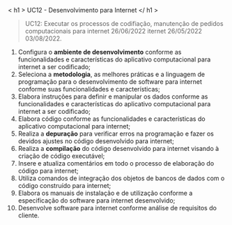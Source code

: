 < h1 > UC12 - Desenvolvimento para Internet </ h1 >
> UC12: Executar os processos de codifiação, manutenção de pedidos computacionais para internet 26/06/2022
iternet 26/05/2022 03/08/2022.

1. Configura o **ambiente de desenvolvimento** conforme as funcionalidades e características do aplicativo computacional para internet a ser codificado;
2. Seleciona a **metodologia**, as melhores práticas e a linguagem de programação para o desenvolvimento de software para internet conforme suas funcionalidades e características;
3. Elabora instruções para definir e manipular os dados conforme as funcionalidades e características do aplicativo computacional para internet a ser codificado;
4. Elabora código conforme as funcionalidades e características do aplicativo computacional para internet;
5. Realiza a **depuração** para verificar erros na programação e fazer os devidos ajustes no código desenvolvido para internet;
6. Realiza a **compilação** do código desenvolvido para internet visando à criação de código executável;
7. Insere e atualiza comentários em todo o processo de elaboração do código para internet;
8. Utiliza comandos de integração dos objetos de bancos de dados com o código construído para internet;
9. Elabora os manuais de instalação e de utilização conforme a especificação do software para internet desenvolvido;
10. Desenvolve software para internet conforme análise de requisitos do cliente.
